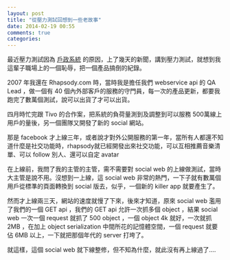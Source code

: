 ```yaml
---
layout: post
title: "從壓力測試回想到一些老故事"
date: 2014-02-19 00:55
comments: true
categories: 
---
```


最近壓力測試因為 [戶政系統] 的原因，上了幾天的新聞，講到壓力測試，就想到我這輩子職場上的一個恥辱，把一個產品搞倒的紀錄。

2007 年我還在 Rhapsody.com 時，當時我是擔任我們 webservice api 的 QA Lead ，做一個有 40 個內外部客戶的服務的守門員，每一次的產品更新，都要我跑完了數萬個測試，說可以出貨了才可以出貨。

四月時忙完跟 Tivo 的合作案，把系統的負荷量測到及調整到可以服務 500萬線上用戶的量後，另一個團隊又開發了新的 social 網站。

那是 facebook 才上線三年，或者說才對外公開服務的第一年，當所有人都還不知道什麼是社交功能時，rhapsody就已經開發出來社交功能，可以互相推薦音樂清單、可以 follow 別人、還可以自定 avatar 

在上線前，我問了我的主管的主管，需不需要對 social web 的上線做測試，當時大主管是說不用。沒想到一上線，這 social web 非常的熱門，一下子就有數萬個用戶從標準的頁面轉換到 social 版去，似乎，一個新的 killer app 就要產生了。

然而才上線兩三天，網站的速度就慢了下來，後來才知道，原來 social web 濫用了我們的一個 GET api ，我們的 GET api 允許一次抓多個 object ，結果 social web 一次一個 request 就抓了 500 object ，一個 object 4k 就好，一次就抓 2MB ，在加上 object serialization 中間所花的記憶體空間，一個 request 就要佔 6MB 以上，一下就把那個年代的 server 打垮了。

就這樣，這個 social web 就下線整修，但不知為什麼，就此沒有再上線過了....

[戶政系統]: http://www.cna.com.tw/news/aipl/201402180446-1.aspx
